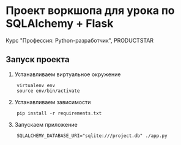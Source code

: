 # Проект воркшопа для урока по SQLAlchemy + Flask 
Курс "Профессия: Python-разработчик", PRODUCTSTAR



## Запуск проекта
1) Устанавливаем виртуальное окружение
```
    virtualenv env
    source env/bin/activate
```
2) Устанавливаем зависимости
```
    pip install -r requirements.txt
```
3) Запускаем приложение
```
    SQLALCHEMY_DATABASE_URI="sqlite:///project.db" ./app.py
```
